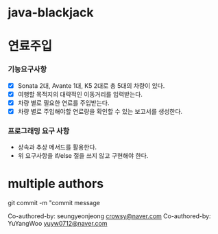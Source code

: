 # java-blackjack

# 연료주입

### 기능요구사항
- [x] Sonata 2대, Avante 1대, K5 2대로 총 5대의 차량이 있다.
- [x] 여행할 목적지의 대략적인 이동거리를 입력받는다.
- [x] 차량 별로 필요한 연료를 주입받는다.
- [x] 차량 별로 주입해야할 연료량을 확인할 수 있는 보고서를 생성한다.

### 프로그래밍 요구 사항
- 상속과 추상 메서드를 활용한다.
- 위 요구사항을 if/else 절을 쓰지 않고 구현해야 한다.


# multiple authors
git commit -m "commit message


Co-authored-by: seungyeonjeong <crowsy@naver.com>
Co-authored-by: YuYangWoo <yuyw0712@naver.com>